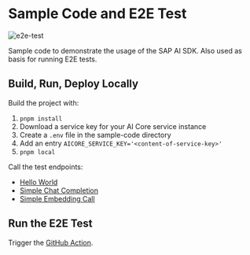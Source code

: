 # Sample Code and E2E Test

![e2e-test](https://github.com/SAP/ai-sdk-js/actions/workflows/e2e-tests.yaml/badge.svg)

Sample code to demonstrate the usage of the SAP AI SDK.
Also used as basis for running E2E tests.

## Build, Run, Deploy Locally

Build the project with:

1. `pnpm install`
2. Download a service key for your AI Core service instance
3. Create a `.env` file in the sample-code directory
4. Add an entry `AICORE_SERVICE_KEY='<content-of-service-key>'`
5. `pnpm local`

Call the test endpoints:

- [Hello World](localhost:8080/)
- [Simple Chat Completion](localhost:8080/llm)
- [Simple Embedding Call](localhost:8080/embedding)

## Run the E2E Test

Trigger the [GitHub Action](https://github.com/SAP/ai-sdk-js/actions/workflows/e2e-test.yml).
